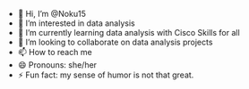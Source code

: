 - 👋 Hi, I’m @Noku15
- 👀 I’m interested in data analysis 
- 🌱 I’m currently learning data analysis with Cisco Skills for all
- 💞️ I’m looking to collaborate on data analysis projects
- 📫 How to reach me 
- 😄 Pronouns: she/her
- ⚡ Fun fact: my sense of humor is not that great.

<!---
Noku15/Noku15 is a ✨ special ✨ repository because its `README.md` (this file) appears on your GitHub profile.
You can click the Preview link to take a look at your changes.
--->
